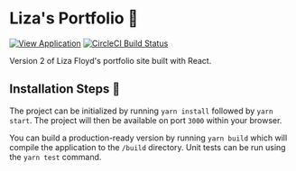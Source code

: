 # Liza's Portfolio 👠
[![View Application](https://img.shields.io/badge/view-application-blue.svg)](https://lizafloyd.github.io/portfolio-site/) [![CircleCI Build Status](https://img.shields.io/circleci/project/github/LizaFloyd/portfolio_site/master.svg)](https://circleci.com/gh/LizaFloyd/portfolio_site/tree/master)

Version 2 of Liza Floyd's portfolio site built with React.

## Installation Steps 💽
The project can be initialized by running `yarn install` followed by `yarn start`. The project will then be available on port `3000` within your browser.

You can build a production-ready version by running `yarn build` which will compile the application to the `/build` directory. Unit tests can be run using the `yarn test` command.


